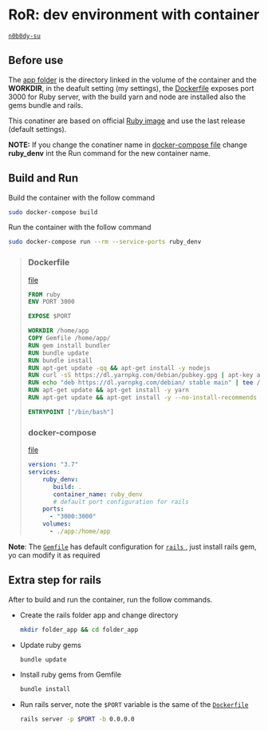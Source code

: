 # RoR: dev environment with container

[`n0b0dy-su`](https://github.com/n0b0dy-su)

## Before use

The [app folder](./app) is the directory linked in the volume of the container and the **WORKDIR**, in the deafult setting (my settings), the [Dockerfile](./Dockerfile) exposes port 3000 for Ruby server, with the build yarn and node are installed also the gems bundle and rails.

This conatiner are based on official [Ruby image](https://hub.docker.com/_/ruby) and use the last release (default settings).

 **NOTE:** If you change the conatiner name in [docker-compose file](./docker-compose.yml) change **ruby_denv** int the Run command for the new container name.

## Build and Run

Build the container with the follow command

```bash
sudo docker-compose build
```

Run the container with the follow command

```bash
sudo docker-compose run --rm --service-ports ruby_denv
```



> ### Dockerfile
>
> [file](./Dockerfile)
>
> ```dockerfile
> FROM ruby
> ENV PORT 3000
> 
> EXPOSE $PORT
> 
> WORKDIR /home/app
> COPY Gemfile /home/app/
> RUN gem install bundler
> RUN bundle update
> RUN bundle install
> RUN apt-get update -qq && apt-get install -y nodejs
> RUN curl -sS https://dl.yarnpkg.com/debian/pubkey.gpg | apt-key add -
> RUN echo "deb https://dl.yarnpkg.com/debian/ stable main" | tee /etc/apt/sources.list.d/yarn.list
> RUN apt-get update && apt-get install -y yarn
> RUN apt-get update && apt-get install -y --no-install-recommends yarn
> 
> ENTRYPOINT ["/bin/bash"]
> ```
>
> ### docker-compose
>
> [file](./docker-compose.yml)
>
> ```yaml
> version: "3.7"
> services:
>     ruby_denv:
>        build: .
>        container_name: ruby_denv
>        # default port configuration for rails
>     ports:
>       - "3000:3000"
>     volumes:
>       - ./app:/home/app
>```
> 



**Note**: The [`Gemfile`](./Gemfile) has default configuration for [`rails` ](https://api.rubyonrails.org/), just install rails gem, yo can modify it as required

## Extra step for rails

After to build and run the container, run the follow commands.

- Create the rails folder app and change directory

  ```bash	
  mkdir folder_app && cd folder_app
  ```

- Update ruby gems

  ```bash
  bundle update
  ```

- Install ruby gems from Gemfile

  ```bash
  bundle install
  ```

- Run rails server, note the `$PORT` variable is the same of the [`Dockerfile`](./Dockerfile)

  ```bash
  rails server -p $PORT -b 0.0.0.0
  ```